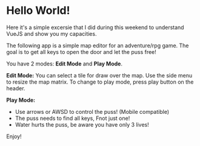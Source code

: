 Hello World!
============

Here it's a simple excersie that I did during this weekend to understand VueJS and show you my capacities.

The following app is a simple map editor for an adventure/rpg game. The goal is to get all keys to open the door and let the puss free!

You have 2 modes: **Edit Mode** and **Play Mode**.

**Edit Mode:** You can select a tile for draw over the map. Use the side menu to resize the map matrix. To change to play mode, press play button on the header.

**Play Mode:**

*   Use arrows or AWSD to control the puss! (Mobile compatible)
*   The puss needs to find all keys, Fnot just one!
*   Water hurts the puss, be aware you have only 3 lives!

Enjoy!